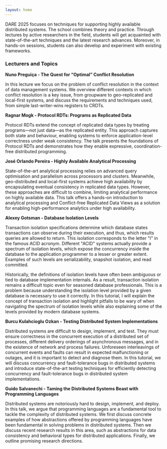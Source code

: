 ```yaml
---
layout: home
---
```


DARE 2025 focuses on techniques for supporting highly available distributed systems. 
The school combines theory and practice. 
Through lectures by active researchers in the field, 
students will get acquainted with state-of-the-art techniques and the latest research advances. 
Moreover, in hands-on sessions, students can also develop and experiment with existing frameworks.

### Lecturers and Topics

**Nuno Preguiça - The Quest for “Optimal” Conflict Resolution**

In this lecture we focus on the problem of conflict resolution in the context of data management systems. We overview different contexts in which conflict resolution is a key issue, from groupware to geo-replicated and local-first systems, and discuss the requirements and techniques used, from simple last-writer-wins registers to CRDTs.

**Ragnar Mogk - Protocol RDTs: Programs as Replicated Data**

Protocol RDTs extend the concept of replicated data types by treating programs—not just data—as the replicated entity. This approach captures both state and behaviour, enabling systems to enforce application-level correctness under weak consistency. The talk presents the foundations of Protocol RDTs and demonstrates how they enable expressive, coordination-free distributed programming.

**José Orlando Pereira - Highly Available Analytical Processing**

State-of-the-art analytical processing relies on advanced query optimisation and parallelism across processors and clusters. Meanwhile, geo-distributed and local-first systems achieve high availability by encapsulating eventual consistency in replicated data types. However, these approaches are difficult to combine, limiting analytical performance on highly available data. This talk offers a hands-on introduction to analytical processing and Conflict-free Replicated Data Views as a solution for enabling high-performance analytics under high availability.

**Alexey Gotsman - Database Isolation Levels**

Transaction isolation specifications determine which database states transactions can observe during their execution, and thus, which results queries are allowed to return. This isolation corresponds to the letter "I" in the famous ACID acronym. Different "ACID" systems actually provide a spectrum of isolation levels, which expose the concurrency inside the database to the application programmer to a lesser or greater extent. Examples of such levels are serializability, snapshot isolation, and read committed.

Historically, the definitions of isolation levels have often been ambiguous or tied to database implementation internals. As a result, transaction isolation remains a difficult topic even for seasoned database professionals. This is a problem because understanding the isolation level provided by a given database is necessary to use it correctly. In this tutorial, I will explain the concept of transaction isolation and highlight pitfalls to be wary of when navigating the spectrum of isolation levels while also explaining some of the levels provided by modern database systems.

**Burcu Kulahcioglu Ozkan - Testing Distributed System Implementations**

Distributed systems are difficult to design, implement, and test. They must ensure correctness in the concurrent execution of a distributed set of processes, different delivery orderings of asynchronous messages, and in the existence of network and process failures. Unforeseen interleavings of concurrent events and faults can result in expected malfunctioning or outages, and it is important to detect and diagnose them. In this tutorial, we will discuss concurrency and fault-tolerance bugs in distributed systems and introduce state-of-the-art testing techniques for efficiently detecting concurrency and fault-tolerance bugs in distributed system implementations.

**Guido Salvanechi - Taming the Distributed Systems Beast with Programming Languages**

Distributed systems are notoriously hard to design, implement, and deploy. In this talk, we argue that programming languages are a fundamental tool to tackle the complexity of distributed systems.
We first discuss concrete examples of how abstractions offered by programming languages have been fundamental in solving problems in distributed systems. Then we discuss recent research results in this area, such as abstractions for data consistency and behavioral types for distributed applications. Finally, we outline promising research directions.
